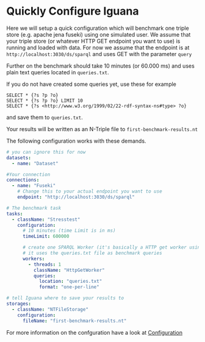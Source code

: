 # Quickly Configure Iguana

Here we will setup a quick configuration which will benchmark one triple store (e.g. apache jena fuseki) using one simulated user.
We assume that your triple store (or whatever HTTP GET endpoint you want to use) is running and loaded with data.
For now we assume that the endpoint is at `http://localhost:3030/ds/sparql` and uses GET with the parameter `query`

Further on the benchmark should take 10 minutes (or 60.000 ms) and uses plain text queries located in `queries.txt`. 

If you do not have created some queries yet, use these for example

```sparql
SELECT * {?s ?p ?o}
SELECT * {?s ?p ?o} LIMIT 10
SELECT * {?s <http://www.w3.org/1999/02/22-rdf-syntax-ns#type> ?o}
```

and save them to `queries.txt`.


Your results will be written as an N-Triple file to `first-benchmark-results.nt`

The following configuration works with these demands. 

```yaml
# you can ignore this for now
datasets:
  - name: "Dataset"

#Your connection
connections:
  - name: "Fuseki"
    # Change this to your actual endpoint you want to use
    endpoint: "http://localhost:3030/ds/sparql"

# The benchmark task
tasks:
  - className: "Stresstest"
    configuration:
      # 10 minutes (time Limit is in ms)
      timeLimit: 600000

      # create one SPARQL Worker (it's basically a HTTP get worker using the 'query' parameter
      # it uses the queries.txt file as benchmark queries
      workers:
        - threads: 1
          className: "HttpGetWorker"
          queries:
            location: "queries.txt"
            format: "one-per-line"

# tell Iguana where to save your results to          
storages:
  - className: "NTFileStorage"
    configuration:
      fileName: "first-benchmark-results.nt"
```


For more information on the confguration have a look at [Configuration](../usage/configuration/) 
